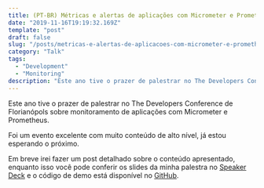 ```yaml
---
title: (PT-BR) Métricas e alertas de aplicações com Micrometer e Prometheus
date: "2019-11-16T19:19:32.169Z"
template: "post"
draft: false
slug: "/posts/metricas-e-alertas-de-aplicacoes-com-micrometer-e-prometheus/"
category: "Talk"
tags:
  - "Development"
  - "Monitoring"
description: "Este ano tive o prazer de palestrar no The Developers Conference de Florianópols sobre monitoramento de aplicações com Micrometer e Prometheus."
---
```


Este ano tive o prazer de palestrar no The Developers Conference de Florianópols sobre monitoramento de aplicações com Micrometer e Prometheus.

Foi um evento excelente com muito conteúdo de alto nível, já estou esperando o próximo.

Em breve irei fazer um post detalhado sobre o conteúdo apresentado, enquanto isso você pode conferir os slides da minha palestra no [Speaker Deck](https://speakerdeck.com/caiosantarossa/metricas-e-alertas-de-aplicacoes-com-micrometer-e-prometheus) e o código de demo está disponível no [GitHub](https://github.com/caiosantarossa/micrometer-prometheus-demo).
